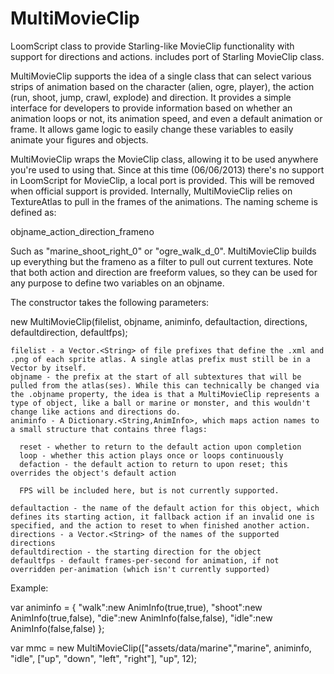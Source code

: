 MultiMovieClip
==============

LoomScript class to provide Starling-like MovieClip functionality with support for directions and actions. includes port of Starling MovieClip class.


MultiMovieClip supports the idea of a single class that can select various strips of animation based on the character (alien, ogre, player), the action (run, shoot, jump, crawl, explode) and direction. It provides a simple interface for developers to provide information based on whether an animation loops or not, its animation speed, and even a default animation or frame.
It allows game logic to easily change these variables to easily animate your figures and objects.

MultiMovieClip wraps the MovieClip class, allowing it to be used anywhere you're used to using that. Since at this time (06/06/2013) there's no support in LoomScript for MovieClip, a local port is provided. This will be removed when official support is provided.
Internally, MultiMovieClip relies on TextureAtlas to pull in the frames of the animations. The naming scheme is defined as:

  objname_action_direction_frameno
  
Such as "marine_shoot_right_0" or "ogre_walk_d_0". MultiMovieClip builds up everything but the frameno as a filter to pull out current textures. Note that both action and direction are freeform values, so they can be used for any purpose to define two variables on an objname.


The constructor takes the following parameters:

  new MultiMovieClip(filelist, objname, animinfo, defaultaction, directions, defaultdirection, defaultfps);
  
    filelist - a Vector.<String> of file prefixes that define the .xml and .png of each sprite atlas. A single atlas prefix must still be in a Vector by itself.
    objname - the prefix at the start of all subtextures that will be pulled from the atlas(ses). While this can technically be changed via the .objname property, the idea is that a MultiMovieClip represents a type of object, like a ball or marine or monster, and this wouldn't change like actions and directions do.
    animinfo - A Dictionary.<String,AnimInfo>, which maps action names to a small structure that contains three flags: 
    
      reset - whether to return to the default action upon completion
      loop - whether this action plays once or loops continuously
      defaction - the default action to return to upon reset; this overrides the object's default action
      
      FPS will be included here, but is not currently supported.
      
    defaultaction - the name of the default action for this object, which defines its starting action, it fallback action if an invalid one is specified, and the action to reset to when finished another action.
    directions - a Vector.<String> of the names of the supported directions
    defaultdirection - the starting direction for the object
    defaultfps - default frames-per-second for animation, if not overridden per-animation (which isn't currently supported)

Example:

  var animinfo = {
      "walk":new AnimInfo(true,true),
      "shoot":new AnimInfo(true,false),
      "die":new AnimInfo(false,false),
      "idle":new AnimInfo(false,false)
    };
    
  var mmc = new MultiMovieClip(["assets/data/marine","marine", animinfo, "idle", ["up", "down", "left", "right"], "up", 12); 
